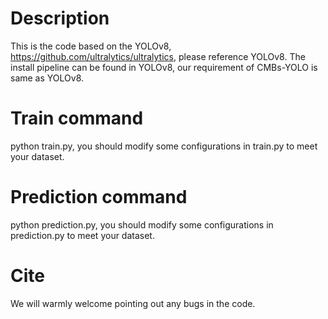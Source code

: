 # Description
This is the code based on the YOLOv8, https://github.com/ultralytics/ultralytics, please reference YOLOv8.
The install pipeline can be found in YOLOv8, our requirement of CMBs-YOLO is same as YOLOv8.

# Train command
python train.py, you should modify some configurations in train.py to meet your dataset.

# Prediction command
python prediction.py, you should modify some configurations in prediction.py to meet your dataset.

# Cite
We will warmly welcome pointing out any bugs in the code.
